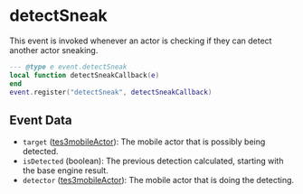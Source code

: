 # detectSneak

This event is invoked whenever an actor is checking if they can detect another actor sneaking.

```lua
--- @type e event.detectSneak
local function detectSneakCallback(e)
end
event.register("detectSneak", detectSneakCallback)
```

## Event Data

* `target` ([tes3mobileActor](../../types/tes3mobileActor)): The mobile actor that is possibly being detected.
* `isDetected` (boolean): The previous detection calculated, starting with the base engine result.
* `detector` ([tes3mobileActor](../../types/tes3mobileActor)): The mobile actor that is doing the detecting.

